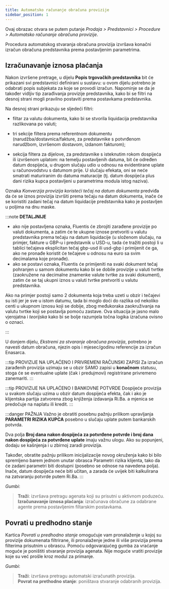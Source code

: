 ```yaml
---
title: Automatsko računanje obračuna provizije
sidebar_position: 1
---
```


Ovaj obrazac otvara se putem putanje *Prodaja > Predstavnici > Procedure > Automatsko računanje obračuna provizije*.

Procedura automatskog stvaranja obračuna provizija izvršava konačni izračun obračuna predstavnika prema postavljenim parametrima. 


## Izračunavanje iznosa plaćanja

Nakon izvršene pretrage, u dijelu  **Popis trgovačkih predstavnika** bit će prikazani svi predstavnici definirani u sustavu: u ovom dijelu potrebno je odabrati popis subjekata za koje se provodi izračun. Napominje se da je također vidljiv tip zarađivanja provizije predstavnika, kako bi se filtri na desnoj strani mogli pravilno postaviti prema postavkama predstavnika.

Na desnoj strani prikazuju se sljedeći filtri:

- filtar za valutu dokumenta, kako bi se stvorila liquidacija predstavnika razlikovana po valuti;

- tri sekcije filtera prema referentnom dokumentu (narudžba/dostavnica/fakture, za predstavnike s potvrđenom narudžbom, izvršenom dostavom, izdanom fakturom);

- sekcija filtera za dijelove, za predstavnike s isteknutim rokom dospijeća ili izvršenom uplatom: na temelju postavljenih datuma, bit će određen datum dospijeća, u drugom slučaju udio u odnosu na evidentirane uplate u računovodstvu s datumom prije. U slučaju efekata, oni se neće smatrati maturiranim do datuma maturacije (tj. datum dospijeća plus dani rizika kupca postavljeni u parametrima modula istog naziva).

Oznaka *Konverzija provizija koristeći tečaj na datum dokumenta* predviđa da će se iznos provizija izvršiti prema tečaju na datum dokumenta, inače će se koristiti zadani tečaj na datum liquidacije predstavnika kako je postavljen u poljima na dnu maske.

:::note **DETALJNIJE**
- ako nije postavljena oznaka, Fluentis će zbrojiti zarađene provizije po valuti dokumenta, a zatim će te ukupne iznose pretvoriti u valutu predstavnika prema tečaju na datum liquidacije (u složenom slučaju, na primjer, fakture u GBP-u i predstavnik u USD-u, tada će tražiti postoji li u tablici tečajeva eksplicitan tečaj gbp-usd ili usd-gbp i primijenit će ga, ako ne pronađe koristit će tečajeve u odnosu na euro sa svim decimalama koje pronađe).  
- ako se postavi oznaka, Fluentis će primijeniti na svaki dokument tečaj pohranjen u samom dokumentu kako bi se dobile provizije u valuti tvrtke (zaokružene na decimalne znamenke valute tvrtke za svaki dokument), zatim će se taj ukupni iznos u valuti tvrtke pretvoriti u valutu predstavnika.

Ako na primjer postoji samo 2 dokumenta koja treba uzeti u obzir i tečajevi su isti jer je sve u istom datumu, tada bi moglo doći do razlika od nekoliko centi u ukupnom iznosu koji se dobije, zbog međukoraka zaokruživanja na valutu tvrtke koji se postavlja pomoću zastave. Ova situacija je jasno malo vjerojatna i *teorijska* kako bi se bolje razumjela točna logika izračuna ovisno o oznaci.

:::

U donjem dijelu, *Ekstremi za stvaranje obračuna provizija*, potrebno je navesti datum obračuna, njezin opis i mjesec/godinu referencije za izračun Enasarca.

:::tip PROVIZIJE NA UPLAĆENO I PRIVREMENI RAČUNSKI ZAPISI
Za izračun zarađenih provizija uzimaju se u obzir SAMO zapisi u **konačnom** statusu, stoga će se eventualne uplate (čak i predujmovi) registrirane privremeno zanemariti.
:::

:::tip PROVIZIJE NA UPLAĆENO I BANKOVNE POTVRDE
Dospijeće provizija u svakom slučaju uzima u obzir datum dospijeća efekta, čak i ako je klijentska partija zatvorena zbog knjiženja izdavanja Ri.Ba. a mjenica se predočuje na naplatu ili kredit.
:::

:::danger PAŽNJA
Važno je obratiti posebnu pažnju prilikom upravljanja **PARAMETRI RIZIKA KUPCA** posebno u slučaju uplate putem bankarskih potvrda. 

Dva polja **Broj dana nakon dospijeća za potvrđene potvrde i broj dana nakon dospijeća za potvrđene uplate** imaju važnu ulogu. Ako su popunjeni, dodaju se kašnjenja i u zbirnoj zaradi provizija.

Također, obratite pažnju prilikom inicijalizacije novog okruženja kako bi bilo spremljeno barem jednom unutar obrasca Parametri rizika klijenta, tako da će zadani parametri biti dostupni (posebno se odnose na navedena polja). Inače, datum dospijeća neće biti učitan, a zarada će uvijek biti kalkulirana na zatvaranju potvrde putem Ri.Ba. 
:::


*Gumbi*:
> **Traži**: izvršava pretragu agenata koji su prisutni u aktivnom poduzeću.  
> **Izračunavanje iznosa plaćanja**: izračunava obračune za odabrane agente prema postavljenim filtarskim postavkama. 

## Povrati u predhodno stanje

Kartica *Povrati u predhodno stanje* omogućuje vam pronalaženje u kojoj su provizije dokumenata filtrirane, ili pronalaženje jedne ili više provizija prema filterima prisutnim u obrascu. Pomoću odgovarajućeg gumba za vraćanje moguće je poništiti stvaranje provizija agenata. Nije moguće vratiti provizije koje su već prošle kroz modul za primanje.

*Gumbi*:
> **Traži**: izvršava pretragu automatski izračunatih provizija.    
> **Povrat na prethodno stanje**: poništava stvaranje odabranih provizija.